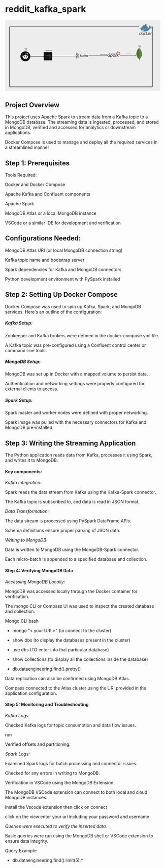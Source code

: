 # reddit_kafka_spark

![](https://github.com/Chichi126/reddit_kafka_spark/blob/715b029dac1eba80683ff188a70f4d668800966c/Screenshot%202024-12-16%20at%209.59.01%20AM.png)



## Project Overview

This project uses Apache Spark to stream data from a Kafka topic to a MongoDB database. The streaming data is ingested, processed, and stored in MongoDB, verified and 
accessed for analytics or downstream applications. 

Docker Compose is used to manage and deploy all the required services in a streamlined manner

## Step 1: Prerequisites

Tools Required:

Docker and Docker Compose

Apache Kafka and Confluent components

Apache Spark

MongoDB Atlas or a local MongoDB instance

VSCode or a similar IDE for development and verification

## Configurations Needed:

MongoDB Atlas URI (or local MongoDB connection string)

Kafka topic name and bootstrap server

Spark dependencies for Kafka and MongoDB connectors

Python development environment with PySpark installed


## Step 2: Setting Up Docker Compose

Docker Compose was used to spin up Kafka, Spark, and MongoDB services. Here's an outline of the configuration:

##### Kafka Setup:

Zookeeper and Kafka brokers were defined in the docker-compose.yml file.

A Kafka topic was pre-configured using a Confluent control center or command-line tools.

##### MongoDB Setup:

MongoDB was set up in Docker with a mapped volume to persist data.

Authentication and networking settings were properly configured for external clients to access.

##### Spark Setup:

Spark master and worker nodes were defined with proper networking.

Spark image was pulled with the necessary connectors for Kafka and MongoDB pre-installed.

## Step 3: Writing the Streaming Application

The Python application reads data from Kafka, processes it using Spark, and writes it to MongoDB. 

#### Key components:

*Kafka Integration:*

Spark reads the data stream from Kafka using the Kafka-Spark connector.

The Kafka topic is subscribed to, and data is read in JSON format.

*Data Transformation:*

The data stream is processed using PySpark DataFrame APIs.

Schema definitions ensure proper parsing of JSON data.

*Writing to MongoDB:*

Data is written to MongoDB using the MongoDB-Spark connector.

Each micro-batch is appended to a specified database and collection.

#### Step 4: Verifying MongoDB Data

*Accessing MongoDB Locally:*

MongoDB was accessed locally through the Docker container for verification.

The mongo CLI or Compass UI was used to inspect the created database and collection.

Mongo CLI bash 

  * mongo "< your URI >" (to connect to the cluster)
    
  * show dbs (to display the databases present in the cluster)
    
  * use dbs  (TO enter into that particular database)
    
  * show collections (to display all the collections <tables> inside the database)
    
  * db.dataengineering.find().pretty()


Data replication can also be confirmed using MongoDB Atlas.

Compass connected to the Atlas cluster using the URI provided in the application configuration.

#### Step 5: Monitoring and Troubleshooting

*Kafka Logs:*

Checked Kafka logs for topic consumption and data flow issues.

run 
<python3 producer.py>

Verified offsets and partitioning.

*Spark Logs:*

Examined Spark logs for batch processing and connector issues.

Checked for any errors in writing to MongoDB.


Verification in VSCode using the MongoDB Extension:

The MongoDB VSCode extension can connect to both local and cloud MongoDB instances.

Install the Vscode extension then click on connect

click on the view enter your uri including your password and username

*Queries were executed to verify the inserted data.*

Basic queries were run using the MongoDB shell or VSCode extension to ensure data integrity.

Query Example:

* db.dataengineering.find().limit(5);*


